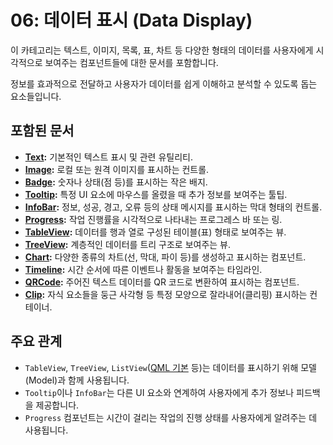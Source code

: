 # 06: 데이터 표시 (Data Display)

이 카테고리는 텍스트, 이미지, 목록, 표, 차트 등 다양한 형태의 데이터를 사용자에게 시각적으로 보여주는 컴포넌트들에 대한 문서를 포함합니다.

정보를 효과적으로 전달하고 사용자가 데이터를 쉽게 이해하고 분석할 수 있도록 돕는 요소들입니다.

## 포함된 문서

*   **[Text](./Text.md):** 기본적인 텍스트 표시 및 관련 유틸리티.
*   **[Image](./Image.md):** 로컬 또는 원격 이미지를 표시하는 컨트롤.
*   **[Badge](./Badge.md):** 숫자나 상태(점 등)를 표시하는 작은 배지.
*   **[Tooltip](./Tooltip.md):** 특정 UI 요소에 마우스를 올렸을 때 추가 정보를 보여주는 툴팁.
*   **[InfoBar](./InfoBar.md):** 정보, 성공, 경고, 오류 등의 상태 메시지를 표시하는 막대 형태의 컨트롤.
*   **[Progress](./Progress.md):** 작업 진행률을 시각적으로 나타내는 프로그레스 바 또는 링.
*   **[TableView](./TableView.md):** 데이터를 행과 열로 구성된 테이블(표) 형태로 보여주는 뷰.
*   **[TreeView](./TreeView.md):** 계층적인 데이터를 트리 구조로 보여주는 뷰.
*   **[Chart](./Chart.md):** 다양한 종류의 차트(선, 막대, 파이 등)를 생성하고 표시하는 컴포넌트.
*   **[Timeline](./Timeline.md):** 시간 순서에 따른 이벤트나 활동을 보여주는 타임라인.
*   **[QRCode](./QRCode.md):** 주어진 텍스트 데이터를 QR 코드로 변환하여 표시하는 컴포넌트.
*   **[Clip](./Clip.md):** 자식 요소들을 둥근 사각형 등 특정 모양으로 잘라내어(클리핑) 표시하는 컨테이너.

## 주요 관계

*   `TableView`, `TreeView`, `ListView`([QML 기본](../QML_Basics/06_Views_Models/ListView.md) 등)는 데이터를 표시하기 위해 모델(Model)과 함께 사용됩니다.
*   `Tooltip`이나 `InfoBar`는 다른 UI 요소와 연계하여 사용자에게 추가 정보나 피드백을 제공합니다.
*   `Progress` 컴포넌트는 시간이 걸리는 작업의 진행 상태를 사용자에게 알려주는 데 사용됩니다. 